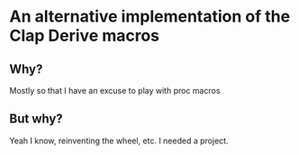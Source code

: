 <!-- [![Rust](https://github.com/GothAck/layeredconf/actions/workflows/rust.yml/badge.svg)](https://github.com/GothAck/layeredconf/actions/workflows/rust.yml) ![Crates.io](https://img.shields.io/crates/v/layeredconf) ![Crates.io](https://img.shields.io/crates/l/layeredconf) ![docs.rs](https://img.shields.io/docsrs/layeredconf) -->

<!-- cargo-sync-readme start -->

# An alternative implementation of the Clap Derive macros

## Why?
Mostly so that I have an excuse to play with proc macros

## But why?
Yeah I know, reinventing the wheel, etc. I needed a project.

<!-- cargo-sync-readme end -->
